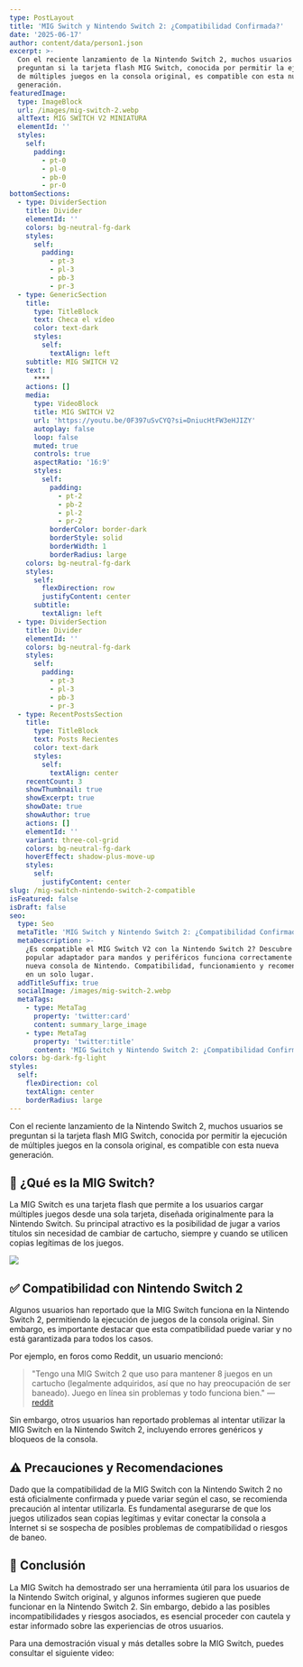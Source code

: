 ```yaml
---
type: PostLayout
title: 'MIG Switch y Nintendo Switch 2: ¿Compatibilidad Confirmada?'
date: '2025-06-17'
author: content/data/person1.json
excerpt: >-
  Con el reciente lanzamiento de la Nintendo Switch 2, muchos usuarios se
  preguntan si la tarjeta flash MIG Switch, conocida por permitir la ejecución
  de múltiples juegos en la consola original, es compatible con esta nueva
  generación.
featuredImage:
  type: ImageBlock
  url: /images/mig-switch-2.webp
  altText: MIG SWITCH V2 MINIATURA
  elementId: ''
  styles:
    self:
      padding:
        - pt-0
        - pl-0
        - pb-0
        - pr-0
bottomSections:
  - type: DividerSection
    title: Divider
    elementId: ''
    colors: bg-neutral-fg-dark
    styles:
      self:
        padding:
          - pt-3
          - pl-3
          - pb-3
          - pr-3
  - type: GenericSection
    title:
      type: TitleBlock
      text: Checa el vídeo
      color: text-dark
      styles:
        self:
          textAlign: left
    subtitle: MIG SWITCH V2
    text: |
      ****
    actions: []
    media:
      type: VideoBlock
      title: MIG SWITCH V2
      url: 'https://youtu.be/0F397uSvCYQ?si=DniucHtFW3eHJIZY'
      autoplay: false
      loop: false
      muted: true
      controls: true
      aspectRatio: '16:9'
      styles:
        self:
          padding:
            - pt-2
            - pb-2
            - pl-2
            - pr-2
          borderColor: border-dark
          borderStyle: solid
          borderWidth: 1
          borderRadius: large
    colors: bg-neutral-fg-dark
    styles:
      self:
        flexDirection: row
        justifyContent: center
      subtitle:
        textAlign: left
  - type: DividerSection
    title: Divider
    elementId: ''
    colors: bg-neutral-fg-dark
    styles:
      self:
        padding:
          - pt-3
          - pl-3
          - pb-3
          - pr-3
  - type: RecentPostsSection
    title:
      type: TitleBlock
      text: Posts Recientes
      color: text-dark
      styles:
        self:
          textAlign: center
    recentCount: 3
    showThumbnail: true
    showExcerpt: true
    showDate: true
    showAuthor: true
    actions: []
    elementId: ''
    variant: three-col-grid
    colors: bg-neutral-fg-dark
    hoverEffect: shadow-plus-move-up
    styles:
      self:
        justifyContent: center
slug: /mig-switch-nintendo-switch-2-compatible
isFeatured: false
isDraft: false
seo:
  type: Seo
  metaTitle: 'MIG Switch y Nintendo Switch 2: ¿Compatibilidad Confirmada?'
  metaDescription: >-
    ¿Es compatible el MIG Switch V2 con la Nintendo Switch 2? Descubre si este
    popular adaptador para mandos y periféricos funciona correctamente con la
    nueva consola de Nintendo. Compatibilidad, funcionamiento y recomendaciones
    en un solo lugar.
  addTitleSuffix: true
  socialImage: /images/mig-switch-2.webp
  metaTags:
    - type: MetaTag
      property: 'twitter:card'
      content: summary_large_image
    - type: MetaTag
      property: 'twitter:title'
      content: 'MIG Switch y Nintendo Switch 2: ¿Compatibilidad Confirmada?'
colors: bg-dark-fg-light
styles:
  self:
    flexDirection: col
    textAlign: center
    borderRadius: large
---
```

Con el reciente lanzamiento de la Nintendo Switch 2, muchos usuarios se preguntan si la tarjeta flash MIG Switch, conocida por permitir la ejecución de múltiples juegos en la consola original, es compatible con esta nueva generación.

## 🔄 ¿Qué es la MIG Switch?

La MIG Switch es una tarjeta flash que permite a los usuarios cargar múltiples juegos desde una sola tarjeta, diseñada originalmente para la Nintendo Switch. Su principal atractivo es la posibilidad de jugar a varios títulos sin necesidad de cambiar de cartucho, siempre y cuando se utilicen copias legítimas de los juegos.

![](/images/mig-switch-2.webp)

## ✅ Compatibilidad con Nintendo Switch 2

Algunos usuarios han reportado que la MIG Switch funciona en la Nintendo Switch 2, permitiendo la ejecución de juegos de la consola original. Sin embargo, es importante destacar que esta compatibilidad puede variar y no está garantizada para todos los casos.

Por ejemplo, en foros como Reddit, un usuario mencionó:

> "Tengo una MIG Switch 2 que uso para mantener 8 juegos en un cartucho (legalmente adquiridos, así que no hay preocupación de ser baneado). Juego en línea sin problemas y todo funciona bien."
> — [reddit](https://www.reddit.com/r/SwitchPirates/comments/1h8r6t8/comment/mi359xq/?utm_source=share\&utm_medium=web3x\&utm_name=web3xcss\&utm_term=1\&utm_content=share_button)

Sin embargo, otros usuarios han reportado problemas al intentar utilizar la MIG Switch en la Nintendo Switch 2, incluyendo errores genéricos y bloqueos de la consola.

## ⚠️ Precauciones y Recomendaciones

Dado que la compatibilidad de la MIG Switch con la Nintendo Switch 2 no está oficialmente confirmada y puede variar según el caso, se recomienda precaución al intentar utilizarla. Es fundamental asegurarse de que los juegos utilizados sean copias legítimas y evitar conectar la consola a Internet si se sospecha de posibles problemas de compatibilidad o riesgos de baneo.

## 📝 Conclusión

La MIG Switch ha demostrado ser una herramienta útil para los usuarios de la Nintendo Switch original, y algunos informes sugieren que puede funcionar en la Nintendo Switch 2. Sin embargo, debido a las posibles incompatibilidades y riesgos asociados, es esencial proceder con cautela y estar informado sobre las experiencias de otros usuarios.

Para una demostración visual y más detalles sobre la MIG Switch, puedes consultar el siguiente video:
